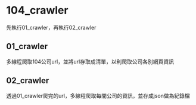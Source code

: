 # 104_crawler
先執行01_crawler，再執行02_crawler
## 01_crawler
多線程爬取104公司url，並將url存取成清單，以利爬取公司各別網頁資訊
## 02_crawler
透過01_crawler爬完的url，多線程爬取每間公司的資訊，並存成json做為紀錄檔
